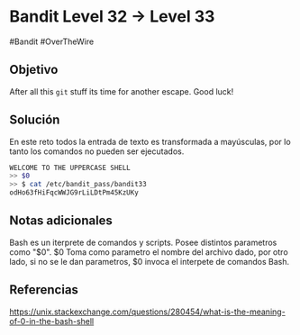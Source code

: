 # Bandit Level 32 → Level 33
#Bandit #OverTheWire 
## Objetivo
After all this `git` stuff its time for another escape. Good luck!
## Solución
En este reto todos la entrada de texto es transformada a mayúsculas, por lo tanto los comandos  no pueden ser ejecutados.

```bash
WELCOME TO THE UPPERCASE SHELL
>> $0
>> $ cat /etc/bandit_pass/bandit33
odHo63fHiFqcWWJG9rLiLDtPm45KzUKy
```
## Notas adicionales
Bash es un iterprete de comandos y scripts. Posee distintos parametros como "$0".
$0 Toma como parametro el nombre del archivo dado, por otro lado, si no se le dan parametros, $0 invoca el interpete de comandos Bash.
## Referencias
https://unix.stackexchange.com/questions/280454/what-is-the-meaning-of-0-in-the-bash-shell
